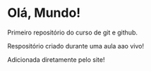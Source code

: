 # Olá, Mundo!
 Primeiro repositório do curso de git e github.

 Respositório criado durante uma aula aao vivo!
 
 Adicionada diretamente pelo site!
